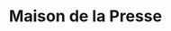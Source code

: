 ---
title: "Maison de la Presse"
url: /saint-galmier/maison-de-la-presse/
shop: marchand de journaux
---